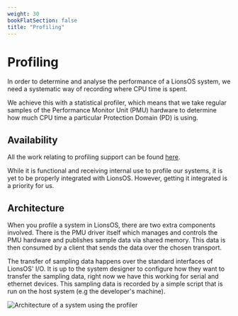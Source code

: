 ```yaml
---
weight: 30
bookFlatSection: false
title: "Profiling"
---
```


# Profiling

In order to determine and analyse the performance of a LionsOS system, we need a systematic
way of recording where CPU time is spent.

We achieve this with a statistical profiler, which means that we take regular samples of the
Performance Monitor Unit (PMU) hardware to determine how much CPU time a particular Protection
Domain (PD) is using.

## Availability

All the work relating to profiling support can be found [here](https://github.com/au-ts/sel4_profiler).

While it is functional and receiving internal use to profile our systems, it is yet to be properly
integrated with LionsOS. However, getting it integrated is a priority for us.

## Architecture

When you profile a system in LionsOS, there are two extra components involved. There is the PMU
driver itself which manages and controls the PMU hardware and publishes sample data via shared
memory. This data is then consumed by a client that sends the data over the chosen transport.

The transfer of sampling data happens over the standard interfaces of LionsOS' I/O. It is up to
the system designer to configure how they want to transfer the sampling data, right now we have
this working for serial and ethernet devices. This sampling data is recorded by a simple script
that is run on the host system (e.g the developer's machine).

<img src="/profiler_arch.svg" alt="Architecture of a system using the profiler" />
